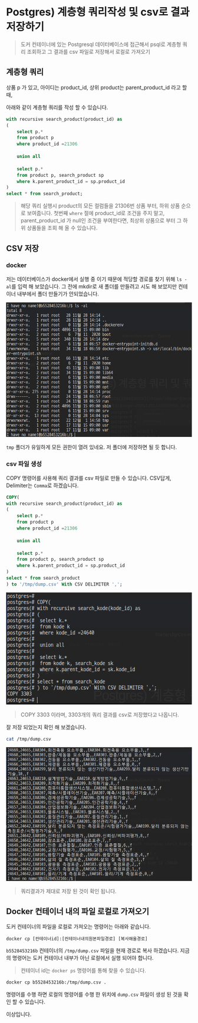 # Postgres) 계층형 쿼리작성 및 csv로 결과 저장하기

> 도커 컨테이너에 있는 Postgresql 데이터베이스에 접근해서 psql로 계층형 쿼리 조회하고 그  결과를 csv 파일로 저장해서 로컬로 가져오기

## 계층형 쿼리

상품 p 가 있고, 아이디는 product_id, 상위 product는 parent_product_id 라고 할 때,

아래와 같이 계층형 쿼리를 작성 할 수 있습니다.

```sql
with recursive search_product(product_id) as
(
	select p.*
	from product p 
	where product_id =21306
	
	union all
	
	select p.*
	from product p, search_product sp
	where k.parent_product_id = sp.product_id
)
select * from search_product;
```

> 해당 쿼리 실행시 product의 모든 컬럼들을 21306번 상품 부터, 하위 상품 순으로 보여줍니다. 첫번째 `where` 절에 product_id로 조건을 주지 말고, parent_product_id 가 null인 조건을 부여한다면, 최상위 상품으로 부터 그 하위 상품들을 조회 해 올 수 있습니다.



## CSV 저장

### docker

저는 데이터베이스가 docker에서 실행 중 이기 때문에 적당할 경로를 찾기 위해 `ls -al`를 입력 해 보았습니다. 그 전에 mkdir로 새 폴더를 만들려고 시도 해 보았지만 컨테이너 내부에서 폴더 만들기가 안되었습니다.

![image-20211201150200838](https://raw.githubusercontent.com/Shane-Park/mdblog/main/backend/db/postgres/hierarchyCsv.assets/image-20211201150200838.png)

`tmp` 폴더가 유일하게 모든 권한이 열려 있네요. 저 폴더에 저장하면 될 듯 합니다.

### csv 파일 생성

COPY 명령어를 사용해 쿼리 결과를 csv 파일로 만들 수 있습니다. CSV답게, Delimiter는 `Comma`로 하겠습니다.

```sql
COPY(
with recursive search_product(product_id) as
(
	select p.*
	from product p 
	where product_id =21306
	
	union all
	
	select p.*
	from product p, search_product sp
	where k.parent_product_id = sp.product_id
)
select * from search_product
) to '/tmp/dump.csv' With CSV DELIMITER ',';

```

![image-20211201150059655](https://raw.githubusercontent.com/Shane-Park/mdblog/main/backend/db/postgres/hierarchyCsv.assets/image-20211201150059655.png)

>  COPY 3303 이라며, 3303개의 쿼리 결과를 csv로 저장했다고 나옵니다.

잘 저장 되었는지 확인 해 보겠습니다.

```zsh
cat /tmp/dump.csv
```

![image-20211201150434700](https://raw.githubusercontent.com/Shane-Park/mdblog/main/backend/db/postgres/hierarchyCsv.assets/image-20211201150434700.png)

> 쿼리결과가 제대로 저장 된 것이 확인 됩니다.

## Docker 컨테이너 내의 파일 로컬로 가져오기

도커 컨테이너의 파일을 로컬로 가져오는 명령어는 아래와 같습니다.

`docker cp [컨테이너id]:[컨테이너내의원본파일경로] [복사해올경로]`

`b5528453216b` 컨테이너의 `/tmp/dump.csv` 파일을 현재 경로로 복사 하겠습니다. 지금의 명령어는 도커 컨테이너 내부가 아닌 로컬에서 실행 되어야 합니다.

> 컨테이너 id는 `docker ps` 명령어를 통해 찾을 수 있습니다.

```zsh
docker cp b5528453216b:/tmp/dump.csv .
```

명령어를 수행 하면 로컬의 명령어를 수행 한 위치에 `dump.csv` 파일이 생성 된 것을 확인 할 수 있습니다.

이상입니다.